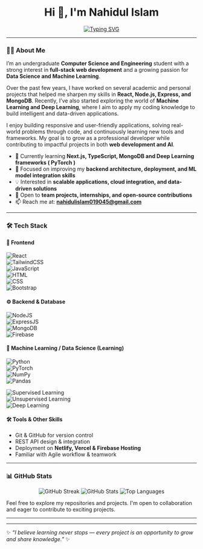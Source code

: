 <h1 align="center">Hi 👋, I'm Nahidul Islam</h1>
<!-- <h3 align="center">🚀 Junior Web Developer | MERN Stack | Data Science & ML Enthusiast | Open to Collaboration</h3> -->
<div align="center">

[![Typing SVG](https://readme-typing-svg.demolab.com?font=Fira+Code&pause=1200&color=FF5733&center=true&vCenter=true&width=650&lines=👨‍💻+Junior+Web+Developer;💻+MERN+Stack+Developer;📊+Data+Science+%26+🤖+ML+Enthusiast;🚀+Open+to+Collaboration)](https://git.io/typing-svg)

</div>


---
### 👩‍💻 About Me  
I’m an undergraduate **Computer Science and Engineering** student with a strong interest in **full-stack web development** and a growing passion for **Data Science and Machine Learning**.  

Over the past few years, I have worked on several academic and personal projects that helped me sharpen my skills in **React, Node.js, Express, and MongoDB**. Recently, I’ve also started exploring the world of **Machine Learning and Deep Learning**, where I aim to apply my coding knowledge to build intelligent and data-driven applications.  

I enjoy building responsive and user-friendly applications, solving real-world problems through code, and continuously learning new tools and frameworks. My goal is to grow as a professional developer while contributing to impactful projects in both **web development and AI**.  

- 🌱 Currently learning **Next.js, TypeScript, MongoDB and Deep Learning frameworks ( PyTorch )**  
- 🔭 Focused on improving my **backend architecture, deployment, and ML model integration skills**  
- 💡 Interested in **scalable applications, cloud integration, and data-driven solutions**  
- 🤝 Open to **team projects, internships, and open-source contributions**  
- 📫 Reach me at: **nahidulislam019045@gmail.com**  
---




### 🛠️ Tech Stack  

#### 🚀 Frontend  
![React](https://img.shields.io/badge/React-61DAFB?logo=react&logoColor=black)  
![TailwindCSS](https://img.shields.io/badge/TailwindCSS-38B2AC?logo=tailwind-css&logoColor=white)  
![JavaScript](https://img.shields.io/badge/JavaScript-F7DF1E?logo=javascript&logoColor=black)  
![HTML](https://img.shields.io/badge/HTML5-E34F26?logo=html5&logoColor=white)  
![CSS](https://img.shields.io/badge/CSS3-1572B6?logo=css3&logoColor=white)  
![Bootstrap](https://img.shields.io/badge/Bootstrap-7952B3?logo=bootstrap&logoColor=white)  

#### ⚙️ Backend & Database  
![NodeJS](https://img.shields.io/badge/Node.js-339933?logo=node.js&logoColor=white)  
![ExpressJS](https://img.shields.io/badge/Express.js-000000?logo=express&logoColor=white)  
![MongoDB](https://img.shields.io/badge/MongoDB-47A248?logo=mongodb&logoColor=white)  
![Firebase](https://img.shields.io/badge/Firebase-FFCA28?logo=firebase&logoColor=black)  

#### 🤖 Machine Learning / Data Science (Learning)  
![Python](https://img.shields.io/badge/Python-3776AB?logo=python&logoColor=white)  
![PyTorch](https://img.shields.io/badge/PyTorch-EE4C2C?logo=pytorch&logoColor=white)  
![NumPy](https://img.shields.io/badge/NumPy-013243?logo=numpy&logoColor=white)  
![Pandas](https://img.shields.io/badge/Pandas-150458?logo=pandas&logoColor=white)

<!-- Custom ML topics -->
![Supervised Learning](https://img.shields.io/badge/Supervised_Learning-F7DF1E?style=flat-square&logoColor=white)  
![Unsupervised Learning](https://img.shields.io/badge/Unsupervised_Learning-6f42c1?style=flat-square&logoColor=white)  
![Deep Learning](https://img.shields.io/badge/Deep_Learning-FF6F00?style=flat-square&logoColor=white)  

#### 🛠️ Tools & Other Skills  
- Git & GitHub for version control  
- REST API design & integration  
- Deployment on **Netlify, Vercel & Firebase Hosting**  
- Familiar with Agile workflow & teamwork  
---

### 📊 GitHub Stats  
<p align="center">
  <img src="https://streak-stats.demolab.com?user=leon-dream1&theme=dark" alt="GitHub Streak" />
  <img src="https://github-readme-stats.vercel.app/api?username=leon-dream1&show_icons=true&theme=dark" alt="GitHub Stats" />
  <img src="https://github-readme-stats.vercel.app/api/top-langs/?username=leon-dream1&layout=compact&theme=dark" alt="Top Languages" />
</p>

Feel free to explore my repositories and projects. I'm open to collaboration and eager to contribute to exciting projects.</p> <hr>

---
✨ *“I believe learning never stops — every project is an opportunity to grow and share knowledge.”* ✨
<!--
**leon-dream1/leon-dream1** is a ✨ _special_ ✨ repository because its `README.md` (this file) appears on your GitHub profile.
![Header](./banner.png)
<h1 align="center">Hi 👋, Welcome to my Profile</h1>
Here are some ideas to get you started:

- 🔭 I’m currently working on ...
- 🌱 I’m currently learning ...
- 👯 I’m looking to collaborate on ...
- 🤔 I’m looking for help with ...
- 💬 Ask me about ...
- 📫 How to reach me: ...
- 😄 Pronouns: ...
- ⚡ Fun fact: ...
-->
